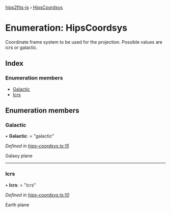 [hips2fits-js](https://github.com/lloydevans/hips2fits-js/blob/master/docs/md/README.md) › [HipsCoordsys](https://github.com/lloydevans/hips2fits-js/blob/master/docs/md/enums/hipscoordsys.md)

# Enumeration: HipsCoordsys

Coordinate frame system to be used for the projection.
Possible values are icrs or galactic.

## Index

### Enumeration members

* [Galactic](https://github.com/lloydevans/hips2fits-js/blob/master/docs/md/enums/hipscoordsys.md#galactic)
* [Icrs](https://github.com/lloydevans/hips2fits-js/blob/master/docs/md/enums/hipscoordsys.md#icrs)

## Enumeration members

###  Galactic

• **Galactic**: = "galactic"

*Defined in [hips-coordsys.ts:15](https://github.com/lloydevans/node-hips2fits/blob/7b0ca47/src/hips-coordsys.ts#L15)*

Galaxy plane

___

###  Icrs

• **Icrs**: = "icrs"

*Defined in [hips-coordsys.ts:10](https://github.com/lloydevans/node-hips2fits/blob/7b0ca47/src/hips-coordsys.ts#L10)*

Earth plane
